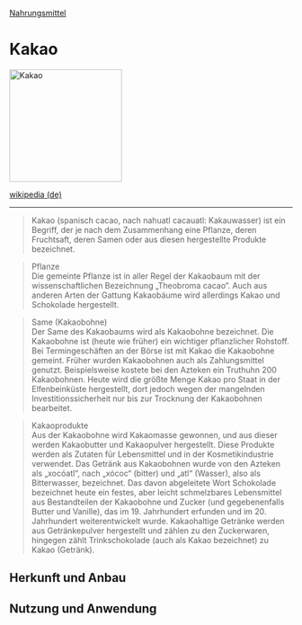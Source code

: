 [Nahrungsmittel](../nahrungsmittel.html)   

# Kakao

<img src="https://upload.wikimedia.org/wikipedia/commons/2/22/Ghana_cacao2.jpg" height="200" alt="Kakao">

[wikipedia (de)](https://de.wikipedia.org/wiki/Kakao)

---

> Kakao (spanisch cacao, nach nahuatl cacauatl: Kakauwasser) ist ein Begriff, der je nach dem Zusammenhang eine Pflanze, deren Fruchtsaft, deren Samen oder aus diesen hergestellte Produkte bezeichnet.

> Pflanze   
Die gemeinte Pflanze ist in aller Regel der Kakaobaum mit der wissenschaftlichen Bezeichnung „Theobroma cacao“. Auch aus anderen Arten der Gattung Kakaobäume wird allerdings Kakao und Schokolade hergestellt.

> Same (Kakaobohne)   
Der Same des Kakaobaums wird als Kakaobohne bezeichnet. Die Kakaobohne ist (heute wie früher) ein wichtiger pflanzlicher Rohstoff. Bei Termingeschäften an der Börse ist mit Kakao die Kakaobohne gemeint.
Früher wurden Kakaobohnen auch als Zahlungsmittel genutzt. Beispielsweise kostete bei den Azteken ein Truthuhn 200 Kakaobohnen.
Heute wird die größte Menge Kakao pro Staat in der Elfenbeinküste hergestellt, dort jedoch wegen der mangelnden Investitionssicherheit nur bis zur Trocknung der Kakaobohnen bearbeitet.

> Kakaoprodukte   
Aus der Kakaobohne wird Kakaomasse gewonnen, und aus dieser werden Kakaobutter und Kakaopulver hergestellt. Diese Produkte werden als Zutaten für Lebensmittel und in der Kosmetikindustrie verwendet.
Das Getränk aus Kakaobohnen wurde von den Azteken als „xocóatl“, nach „xócoc“ (bitter) und „atl“ (Wasser), also als Bitterwasser, bezeichnet. Das davon abgeleitete Wort Schokolade bezeichnet heute ein festes, aber leicht schmelzbares Lebensmittel aus Bestandteilen der Kakaobohne und Zucker (und gegebenenfalls Butter und Vanille), das im 19. Jahrhundert erfunden und im 20. Jahrhundert weiterentwickelt wurde.
Kakaohaltige Getränke werden aus Getränkepulver hergestellt und zählen zu den Zuckerwaren, hingegen zählt Trinkschokolade (auch als Kakao bezeichnet) zu Kakao (Getränk).

## Herkunft und Anbau


## Nutzung und Anwendung
